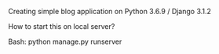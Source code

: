 Creating simple blog application on Python 3.6.9 / Django 3.1.2

How to start this on local server?

Bash: python manage.py runserver



